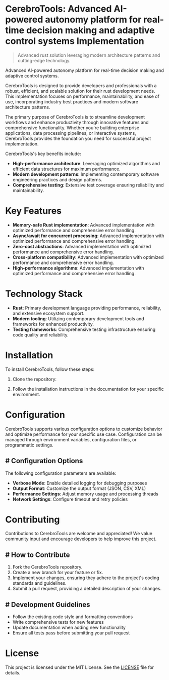 <!-- fallback_CerebroTools_20250802090756_63561 -->

# CerebroTools: Advanced AI-powered autonomy platform for real-time decision making and adaptive control systems Implementation
> Advanced rust solution leveraging modern architecture patterns and cutting-edge technology.

Advanced AI-powered autonomy platform for real-time decision making and adaptive control systems.

CerebroTools is designed to provide developers and professionals with a robust, efficient, and scalable solution for their rust development needs. This implementation focuses on performance, maintainability, and ease of use, incorporating industry best practices and modern software architecture patterns.

The primary purpose of CerebroTools is to streamline development workflows and enhance productivity through innovative features and comprehensive functionality. Whether you're building enterprise applications, data processing pipelines, or interactive systems, CerebroTools provides the foundation you need for successful project implementation.

CerebroTools's key benefits include:

* **High-performance architecture**: Leveraging optimized algorithms and efficient data structures for maximum performance.
* **Modern development patterns**: Implementing contemporary software engineering practices and design patterns.
* **Comprehensive testing**: Extensive test coverage ensuring reliability and maintainability.

# Key Features

* **Memory-safe Rust implementation**: Advanced implementation with optimized performance and comprehensive error handling.
* **Async/await for concurrent processing**: Advanced implementation with optimized performance and comprehensive error handling.
* **Zero-cost abstractions**: Advanced implementation with optimized performance and comprehensive error handling.
* **Cross-platform compatibility**: Advanced implementation with optimized performance and comprehensive error handling.
* **High-performance algorithms**: Advanced implementation with optimized performance and comprehensive error handling.

# Technology Stack

* **Rust**: Primary development language providing performance, reliability, and extensive ecosystem support.
* **Modern tooling**: Utilizing contemporary development tools and frameworks for enhanced productivity.
* **Testing frameworks**: Comprehensive testing infrastructure ensuring code quality and reliability.

# Installation

To install CerebroTools, follow these steps:

1. Clone the repository:


2. Follow the installation instructions in the documentation for your specific environment.

# Configuration

CerebroTools supports various configuration options to customize behavior and optimize performance for your specific use case. Configuration can be managed through environment variables, configuration files, or programmatic settings.

## # Configuration Options

The following configuration parameters are available:

* **Verbose Mode**: Enable detailed logging for debugging purposes
* **Output Format**: Customize the output format (JSON, CSV, XML)
* **Performance Settings**: Adjust memory usage and processing threads
* **Network Settings**: Configure timeout and retry policies

# Contributing

Contributions to CerebroTools are welcome and appreciated! We value community input and encourage developers to help improve this project.

## # How to Contribute

1. Fork the CerebroTools repository.
2. Create a new branch for your feature or fix.
3. Implement your changes, ensuring they adhere to the project's coding standards and guidelines.
4. Submit a pull request, providing a detailed description of your changes.

## # Development Guidelines

* Follow the existing code style and formatting conventions
* Write comprehensive tests for new features
* Update documentation when adding new functionality
* Ensure all tests pass before submitting your pull request

# License

This project is licensed under the MIT License. See the [LICENSE](https://github.com/Muramatsuu/CerebroTools/blob/main/LICENSE) file for details.
